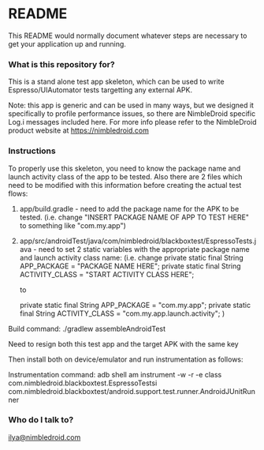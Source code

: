 # README #

This README would normally document whatever steps are necessary to get your application up and running.

### What is this repository for? ###

This is a stand alone test app skeleton, which can be used to write Espresso/UIAutomator tests targetting any external APK.

Note: this app is generic and can be used in many ways, but we designed it specifically to profile performance issues, so there are NimbleDroid specific Log.i messages included here. For more info please refer to the NimbleDroid product website at https://nimbledroid.com

### Instructions ###
To properly use this skeleton, you need to know the package name and launch activity class of the app to be tested. Also there are 2 files which need to be modified with this information before creating the actual test flows:
1. app/build.gradle - need to add the package name for the APK to be tested. (i.e. change "INSERT PACKAGE NAME OF APP TO TEST HERE" to something like "com.my.app")

2. app/src/androidTest/java/com/nimbledroid/blackboxtest/EspressoTests.java - need to set 2 static variables with the appropriate package name and launch activity class name:
(i.e. change
    private static final String APP_PACKAGE = "PACKAGE NAME HERE";
    private static final String ACTIVITY_CLASS = "START ACTIVITY CLASS HERE";

	  to
	  
    private static final String APP_PACKAGE = "com.my.app";
    private static final String ACTIVITY_CLASS = "com.my.app.launch.activity";
)

Build command: ./gradlew assembleAndroidTest

Need to resign both this test app and the target APK with the same key

Then install both on device/emulator and run instrumentation as follows:

Instrumentation command: adb shell am instrument -w -r -e class com.nimbledroid.blackboxtest.EspressoTestsi com.nimbledroid.blackboxtest/android.support.test.runner.AndroidJUnitRunner
### Who do I talk to? ###

ilya@nimbledroid.com
